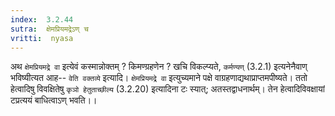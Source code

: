 ```yaml
---
index:  3.2.44
sutra:  क्षेमप्रियमद्रेऽण् च
vritti:  nyasa
---
```


अथ `क्षेमप्रियमद्रे वा` इत्येवं कस्मान्नोक्तम् ? किमण्ग्रहणेन ? खचि विकल्प्यते, `कर्मण्यण्` (3.2.1) इत्यनेनैवाण् भविष्यीत्यत आह-- `वेति वक्तव्ये` इत्यादि। `क्षेमप्रियमद्रे वा` इत्युच्यमाने पक्षे वाग्रहणाद्यथाप्राप्तमपीष्यते। ततो हेत्वादिषु विवक्षितेषु `कृञो हेतुताच्छील्य` (3.2.20) इत्यादिना टः स्यात्; अतस्तद्वाधनार्थम्। तेन हेत्वादिविवक्षायां टप्रत्ययं बाधित्वाऽण् भवति।।

